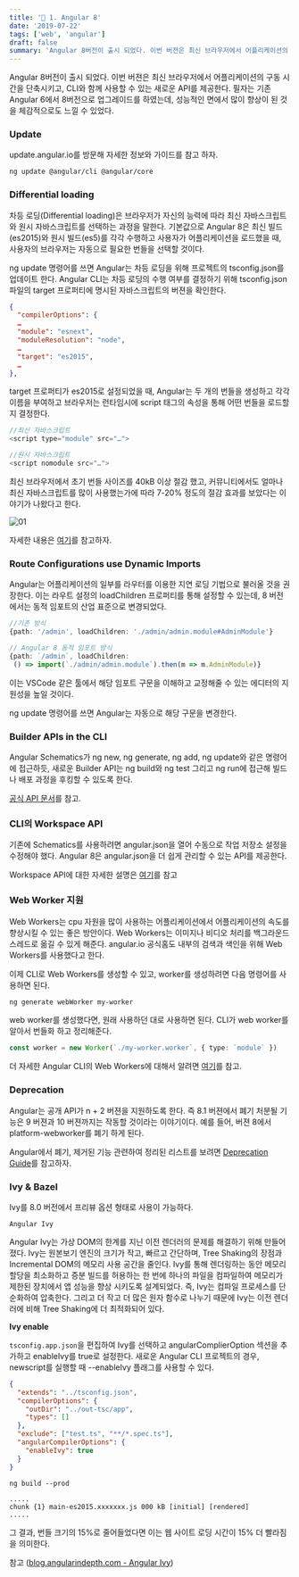 ```yaml
---
title: '🤩 1. Angular 8'
date: '2019-07-22'
tags: ['web', 'angular']
draft: false
summary: 'Angular 8버전이 출시 되었다. 이번 버젼은 최신 브라우저에서 어플리케이션의 구동 시간을 단축시키고, CLI와 함께 사용할 수 있는 새로운 API를 제공한다.'
---
```


Angular 8버전이 출시 되었다. 이번 버젼은 최신 브라우저에서 어플리케이션의 구동 시간을 단축시키고, CLI와 함께 사용할 수 있는 새로운 API를 제공한다.
필자는 기존 Angular 6에서 8버전으로 업그레이드를 하였는데, 성능적인 면에서 많이 향상이 된 것을 체감적으로도 느낄 수 있었다.

### Update

update.angular.io를 방문해 자세한 정보와 가이드를 참고 하자.

```bash
ng update @angular/cli @angular/core
```

### Differential loading

차등 로딩(Differential loading)은 브라우저가 자신의 능력에 따라 최신 자바스크립트와 원시 자바스크립트를 선택하는 과정을 말한다. 기본값으로 Angular 8은 최신 빌드(es2015)와 원시 빌드(es5)를 각각 수행하고 사용자가 어플리케이션을 로드했을 때, 사용자의 브라우저는 자동으로 필요한 번들을 선택할 것이다.

ng update 명령어를 쓰면 Angular는 차등 로딩을 위해 프로젝트의 tsconfig.json를 업데이트 한다. Angular CLI는 차등 로딩의 수행 여부를 결정하기 위해 tsconfig.json 파일의 target 프로퍼티에 명시된 자바스크립트의 버젼을 확인한다.

```json
{
  "compilerOptions": {
  …
  "module": "esnext",
  "moduleResolution": "node",
  …
  "target": "es2015",
  …
},
```

target 프로퍼티가 es2015로 설정되었을 때, Angular는 두 개의 번들을 생성하고 각각 이름을 부여하고 브라우저는 런타임시에 script 태그의 속성을 통해 어떤 번들을 로드할지 결정한다.

```javascript
//최신 자바스크립트
<script type="module" src="…">

//원시 자바스크립트
<script nomodule src="…">
```

최신 브라우저에서 초기 번들 사이즈를 40kB 이상 절감 했고, 커뮤니티에서도 얼마나 최신 자바스크립트를 많이 사용했는가에 따라 7-20% 정도의 절감 효과를 보았다는 이야기가 나왔다고 한다.

![01](/posts/angular/angular8-01.png)

자세한 내용은 [여기](https://angular.io/guide/deployment#differential-loading)를 참고하자.

### Route Configurations use Dynamic Imports

Angular는 어플리케이션의 일부를 라우터를 이용한 지연 로딩 기법으로 불러올 것을 권장한다. 이는 라우트 설정의 loadChildren 프로퍼티를 통해 설정할 수 있는데, 8 버전에서는 동적 임포트의 산업 표준으로 변경되었다.

```typescript
//기존 방식
{path: '/admin', loadChildren: './admin/admin.module#AdminModule'}

// Angular 8 동적 임포트 방식
{path: `/admin`, loadChildren:
 () => import(`./admin/admin.module`).then(m => m.AdminModule)}
```

이는 VSCode 같은 툴에서 해당 임포트 구문을 이해하고 교정해줄 수 있는 에디터의 지원성을 높일 것이다.

ng update 명령어를 쓰면 Angular는 자동으로 해당 구문을 변경한다.

### Builder APIs in the CLI

Angular Schematics가 ng new, ng generate, ng add, ng update와 같은 명령어에 접근하듯, 새로운 Builder API는 ng build와 ng test 그리고 ng run에 접근해 빌드나 배포 과정을 후킹할 수 있도록 한다.

[공식 API 문서](https://angular.io/guide/cli-builder)를 참고.

### CLI의 Workspace API

기존에 Schematics를 사용하려면 angular.json을 열어 수동으로 작업 저장소 설정을 수정해야 했다. Angular 8은 angular.json을 더 쉽게 관리할 수 있는 API를 제공한다.

Workspace API에 대한 자세한 설명은 [여기](https://github.com/angular/angular-cli/blob/master/packages/angular_devkit/core/README.md#workspaces)를 참고

### Web Worker 지원

Web Workers는 cpu 자원을 많이 사용하는 어플리케이션에서 어플리케이션의 속도를 향상시킬 수 있는 좋은 방안이다. Web Workers는 이미지나 비디오 처리를 백그라운드 스레드로 옮길 수 있게 해준다. angular.io 공식홈도 내부의 검색과 색인을 위해 Web Workers를 사용했다고 한다.

이제 CLI로 Web Workers를 생성할 수 있고, worker를 생성하려면 다음 명령어를 사용하면 된다.

```bash
ng generate webWorker my-worker
```

web worker를 생성했다면, 원래 사용하던 대로 사용하면 된다. CLI가 web worker를 알아서 번들화 하고 정리해준다.

```typescript
const worker = new Worker(`./my-worker.worker`, { type: `module` })
```

더 자세한 Angular CLI의 Web Workers에 대해서 알려면 [여기](https://angular.io/guide/web-worker)를 참고.

### Deprecation

Angular는 공개 API가 n + 2 버젼을 지원하도록 한다. 즉 8.1 버젼에서 폐기 처분될 기능은 9 버젼과 10 버젼까지는 작동할 것이라는 이야기이다. 예를 들어, 버젼 8에서 platform-webworker를 폐기 하게 된다.

Angular에서 폐기, 제거된 기능 관련하여 정리된 리스트를 보려면 [Deprecation Guide](https://angular.io/guide/deprecations)를 참고하자.

### Ivy & Bazel

Ivy를 8.0 버전에서 프리뷰 옵션 형태로 사용이 가능하다.

`Angular Ivy`

Angular Ivy는 가상 DOM의 한계를 지닌 이전 렌더러의 문제를 해결하기 위해 만들어 졌다. Ivy는 원본보기 엔진의 크기가 작고, 빠르고 간단하며, Tree Shaking의 장점과 Incremental DOM의 메모리 사용 공간을 줄인다. Ivy를 통해 렌더링하는 동안 메모리 할당을 최소화하고 증분 빌드를 허용하는 한 번에 하나의 파일을 컴파일하여 메모리가 제한된 장치에서 앱 성능을 향상 시키도록 설계되었다. 즉, Ivy는 컴파일 프로세스를 단순화하여 압축한다. 그리고 더 작고 더 많은 원자 함수로 나누기 때문에 Ivy는 이전 렌더러에 비해 Tree Shaking에 더 최적화되어 있다.

**Ivy enable**

`tsconfig.app.json`을 편집하여 Ivy를 선택하고 angularComplierOption 섹션을 추가하고 enableIvy를 true로 설정한다. 새로운 Angular CLI 프로젝트의 경우, newscript를 실행할 때 --enableIvy 플래그를 사용할 수 있다.

```json
{
  "extends": "../tsconfig.json",
  "compilerOptions": {
    "outDir": "../out-tsc/app",
    "types": []
  },
  "exclude": ["test.ts", "**/*.spec.ts"],
  "angularCompilerOptions": {
    "enableIvy": true
  }
}
```

`ng build --prod`

```
.....
chunk {1} main-es2015.xxxxxxx.js 000 kB [initial] [rendered]
.....
```

그 결과, 번들 크기의 15%로 줄어들었다면 이는 웹 사이트 로딩 시간이 15% 더 빨라짐을 의미한다.

참고 ([blog.angularindepth.com - Angular Ivy](https://blog.angularindepth.com/all-you-need-to-know-about-ivy-the-new-angular-engine-9cde471f42cf))
